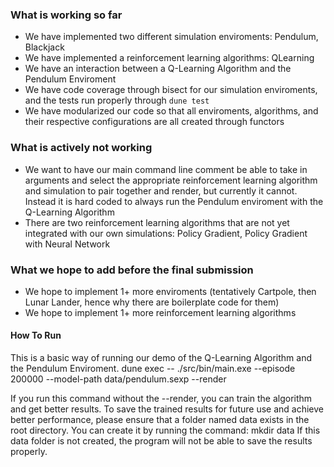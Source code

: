 ### What is working so far
- We have implemented two different simulation enviroments: Pendulum, Blackjack
- We have implemented a reinforcement learning algorithms: QLearning
- We have an interaction between a Q-Learning Algorithm and the Pendulum Enviroment
- We have code coverage through bisect for our simulation enviroments, and the tests run properly through `dune test`
- We have modularized our code so that all enviroments, algorithms, and their respective configurations are all created through functors

### What is actively not working
- We want to have our main command line comment be able to take in arguments and select the appropriate reinforcement learning algorithm and simulation to pair together and render, but currently it cannot. Instead it is hard coded to always run the Pendulum enviroment with the Q-Learning Algorithm
- There are two reinforcement learning algorithms that are not yet integrated with our own simulations: Policy Gradient, Policy Gradient with Neural Network

### What we hope to add before the final submission
- We hope to implement 1+ more enviroments (tentatively Cartpole, then Lunar Lander, hence why there are boilerplate code for them)
- We hope to implement 1+ more reinforcement learning algorithms


#### How To Run

This is a basic way of running our demo of the Q-Learning Algorithm and the Pendulum Enviroment.
dune exec -- ./src/bin/main.exe --episode 200000 --model-path data/pendulum.sexp --render

If you run this command without the --render, you can train the algorithm and get better results.
To save the trained results for future use and achieve better performance, please ensure that a folder named data exists in the root directory. You can create it by running the command: mkdir data
If this data folder is not created, the program will not be able to save the results properly.

